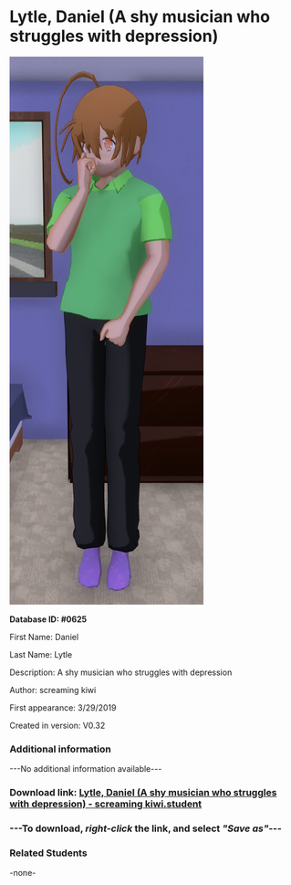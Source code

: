 # Lytle, Daniel (A shy musician who struggles with depression)

<img src="../../Files/Images/Lytle, Daniel (A shy musician who struggles with depression).png" title="Lytle, Daniel (A shy musician who struggles with depression) - screaming kiwi">

**Database ID: #0625**

First Name: Daniel

Last Name: Lytle

Description: A shy musician who struggles with depression

Author: screaming kiwi

First appearance: 3/29/2019

Created in version: V0.32

### Additional information

---No additional information available---

### Download link: <a href="https://raw.githubusercontent.com/Arbiter1223/Daigaku-Gurashi-Custom-Students/master/Files/Student%20Files/Lytle%2C%20Daniel%20(A%20shy%20musician%20who%20struggles%20with%20depression)%20-%20screaming%20kiwi.student">Lytle, Daniel (A shy musician who struggles with depression) - screaming kiwi.student</a>

### ---**To download, _right-click_ the link, and select _"Save as"_**---

### Related Students

-none-
